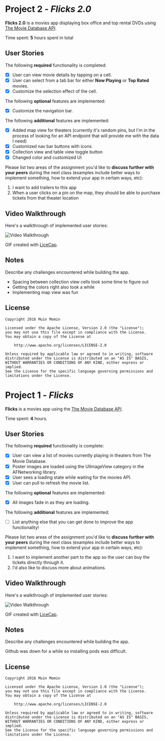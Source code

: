 # Project 2 - *Flicks 2.0*

**Flicks 2.0** is a movies app displaying box office and top rental DVDs using [The Movie Database API](http://docs.themoviedb.apiary.io/#).

Time spent: **5** hours spent in total

## User Stories

The following **required** functionality is completed:

- [x] User can view movie details by tapping on a cell.
- [x] User can select from a tab bar for either **Now Playing** or **Top Rated** movies.
- [x] Customize the selection effect of the cell.

The following **optional** features are implemented:

- [x] Customize the navigation bar.

The following **additional** features are implemented:

- [x] Added map view for theaters (currently it's random pins, but I'm in the process of looking for an API endpoint that will provide me with the data I need)
- [x] Customized nav bar buttons with icons
- [x] Collection view and table view toggle button
- [x] Changed color and customized UI

Please list two areas of the assignment you'd like to **discuss further with your peers** during the next class (examples include better ways to implement something, how to extend your app in certain ways, etc):

1. I want to add trailers to this app
2. When a user clicks on a pin on the map, they should be able to purchase tickets from that theater location

## Video Walkthrough 

Here's a walkthrough of implemented user stories:

<img src='flicks2walkthrough.gif' title='Video Walkthrough' width='' alt='Video Walkthrough' />

GIF created with [LiceCap](http://www.cockos.com/licecap/).

## Notes

Describe any challenges encountered while building the app.
- Spacing between collection view cells took some time to figure out
- Getting the colors right also took a while
- Implementing map view was fun

## License

    Copyright 2016 Muin Momin

    Licensed under the Apache License, Version 2.0 (the "License");
    you may not use this file except in compliance with the License.
    You may obtain a copy of the License at

        http://www.apache.org/licenses/LICENSE-2.0

    Unless required by applicable law or agreed to in writing, software
    distributed under the License is distributed on an "AS IS" BASIS,
    WITHOUT WARRANTIES OR CONDITIONS OF ANY KIND, either express or implied.
    See the License for the specific language governing permissions and
    limitations under the License.













# Project 1 - *Flicks*


**Flicks** is a movies app using the [The Movie Database API](http://docs.themoviedb.apiary.io/#).

Time spent: **4** hours.

## User Stories

The following **required** functionality is complete:

- [x] User can view a list of movies currently playing in theaters from The Movie Database.
- [x] Poster images are loaded using the UIImageView category in the AFNetworking library.
- [x] User sees a loading state while waiting for the movies API.
- [x] User can pull to refresh the movie list.

The following **optional** features are implemented:

- [x] All images fade in as they are loading.

The following **additional** features are implemented:

- [ ] List anything else that you can get done to improve the app functionality!

Please list two areas of the assignment you'd like to **discuss further with your peers** during the next class (examples include better ways to implement something, how to extend your app in certain ways, etc):

1. I want to implement another part to the app so the user can buy the tickets directly through it.
2. I'd also like to discuss more about animations.

## Video Walkthrough 

Here's a walkthrough of implemented user stories:

<img src='startup.gif' title='Video Walkthrough' width='' alt='Video Walkthrough' />

GIF created with [LiceCap](http://www.cockos.com/licecap/).

## Notes

Describe any challenges encountered while building the app.

Github was down for a while so installing pods was difficult. 

## License

    Copyright 2016 Muin Momin

    Licensed under the Apache License, Version 2.0 (the "License");
    you may not use this file except in compliance with the License.
    You may obtain a copy of the License at

        http://www.apache.org/licenses/LICENSE-2.0

    Unless required by applicable law or agreed to in writing, software
    distributed under the License is distributed on an "AS IS" BASIS,
    WITHOUT WARRANTIES OR CONDITIONS OF ANY KIND, either express or implied.
    See the License for the specific language governing permissions and
    limitations under the License.
